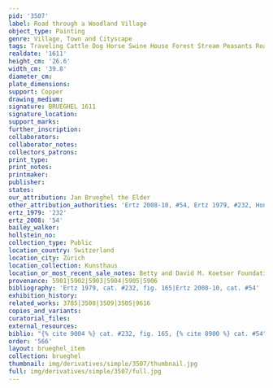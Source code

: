 ```yaml
---
pid: '3507'
label: Road through a Woodland Village
object_type: Painting
genre: Village, Town and Cityscape
tags: Traveling Cattle Dog Horse Swine House Forest Stream Peasants Road Wagon
realdate: '1611'
height_cm: '26.6'
width_cm: '39.8'
diameter_cm: 
plate_dimensions: 
support: Copper
drawing_medium: 
signature: BRUEGHEL 1611
signature_location: 
support_marks: 
further_inscription: 
collaborators: 
collaborator_notes: 
collectors_patrons: 
print_type: 
print_notes: 
printmaker: 
publisher: 
states: 
our_attribution: Jan Brueghel the Elder
other_attribution_authorities: 'Ertz 2008-10, #54, Ertz 1979, #232, Honig database'
ertz_1979: '232'
ertz_2008: '54'
bailey_walker: 
hollstein_no: 
collection_type: Public
location_country: Switzerland
location_city: Zürich
location_collection: Kunsthaus
location_or_most_recent_sale_notes: Betty and David M. Koetser Foundation
provenance: 5901|5902|5903|5904|5905|5906
bibliography: 'Ertz 1979, cat. #232, fig. 165|Ertz 2008-10, cat. #54'
exhibition_history: 
related_works: 3785|3508|3509|3505|9616
copies_and_variants: 
curatorial_files: 
external_resources: 
biblio: "{% cite 9004 %} cat. #232, fig. 165, {% cite 8900 %} cat. #54"
order: '566'
layout: brueghel_item
collection: brueghel
thumbnail: img/derivatives/simple/3507/thumbnail.jpg
full: img/derivatives/simple/3507/full.jpg
---
```

